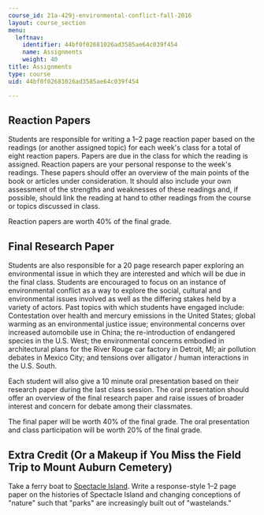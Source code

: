 ```yaml
---
course_id: 21a-429j-environmental-conflict-fall-2016
layout: course_section
menu:
  leftnav:
    identifier: 44bf0f02681026ad3585ae64c039f454
    name: Assignments
    weight: 40
title: Assignments
type: course
uid: 44bf0f02681026ad3585ae64c039f454

---
```


Reaction Papers
---------------

Students are responsible for writing a 1–2 page reaction paper based on the readings (or another assigned topic) for each week's class for a total of eight reaction papers. Papers are due in the class for which the reading is assigned. Reaction papers are your personal response to the week's readings. These papers should offer an overview of the main points of the book or articles under consideration. It should also include your own assessment of the strengths and weaknesses of these readings and, if possible, should link the reading at hand to other readings from the course or topics discussed in class.

Reaction papers are worth 40% of the final grade.

Final Research Paper
--------------------

Students are also responsible for a 20 page research paper exploring an environmental issue in which they are interested and which will be due in the final class. Students are encouraged to focus on an instance of environmental conflict as a way to explore the social, cultural and environmental issues involved as well as the differing stakes held by a variety of actors. Past topics with which students have engaged include: Contestation over health and mercury emissions in the United States; global warming as an environmental justice issue; environmental concerns over increased automobile use in China; the re-introduction of endangered species in the U.S. West; the environmental concerns embodied in architectural plans for the River Rouge car factory in Detroit, MI; air pollution debates in Mexico City; and tensions over alligator / human interactions in the U.S. South.

Each student will also give a 10 minute oral presentation based on their research paper during the last class session. The oral presentation should offer an overview of the final research paper and raise issues of broader interest and concern for debate among their classmates.

The final paper will be worth 40% of the final grade. The oral presentation and class participation will be worth 20% of the final grade.

Extra Credit (Or a Makeup if You Miss the Field Trip to Mount Auburn Cemetery)
------------------------------------------------------------------------------

Take a ferry boat to [Spectacle Island](http://www.bostonharborislands.org/spectacle-island). Write a response-style 1–2 page paper on the histories of Spectacle Island and changing conceptions of "nature" such that "parks" are increasingly built out of "wastelands."